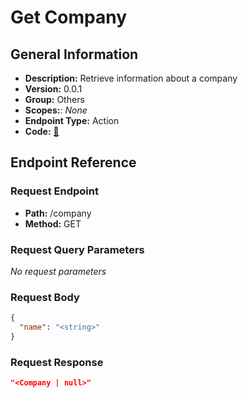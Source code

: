 # Get Company

## General Information

- **Description:** Retrieve information about a company
- **Version:** 0.0.1
- **Group:** Others
- **Scopes:**: _None_
- **Endpoint Type:** Action
- **Code:** [🔗](https://github.com/NangoHQ/integration-templates/tree/main/integrations/unanet/actions/get-company.ts)

## Endpoint Reference

### Request Endpoint

- **Path:** /company
- **Method:** GET

### Request Query Parameters

_No request parameters_

### Request Body

```json
{
  "name": "<string>"
}
```

### Request Response

```json
"<Company | null>"
```
